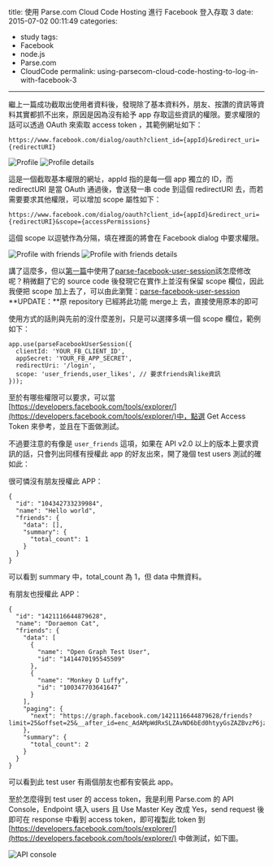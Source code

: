 title: 使用 Parse.com Cloud Code Hosting 進行 Facebook 登入存取 3
date: 2015-07-02 00:11:49
categories:
- study
tags:
- Facebook
- node.js
- Parse.com
- CloudCode
permalink: using-parsecom-cloud-code-hosting-to-log-in-with-facebook-3
---
繼上一篇成功截取出使用者資料後，發現除了基本資料外，朋友、按讚的資訊等資料其實都抓不出來，原因是因為沒有給予 app 存取這些資訊的權限。要求權限的話可以透過 OAuth 來索取 access token ，其範例網址如下：

`https://www.facebook.com/dialog/oauth?client_id={appId}&redirect_uri={redirectURI}`

![Profile](/blog/images/profile.png "Profile")
![Profile details](/blog/images/profile02.png "Profile Details")

這是一個截取基本權限的網址，appId 指的是每一個 app 獨立的 ID，而 redirectURI 是當 OAuth 通過後，會送發一串 code 到這個 redirectURI 去，而若需要要求其他權限，可以增加 scope 屬性如下：

`https://www.facebook.com/dialog/oauth?client_id={appId}&redirect_uri={redirectURI}&scope={accessPermissions}`

這個 scope 以逗號作為分隔，填在裡面的將會在 Facebook dialog 中要求權限。

![Profile with friends](/blog/images/user_friends.png "Profile with friends")
![Profile with friends details](/blog/images/user_friends02.png "Profile with friends details")

講了這麼多，但以[第一篇](/blog/2015/06/20/using-parsecom-cloud-code-hosting-to-log-in-with-facebook-1/)中使用了[parse-facebook-user-session](https://github.com/ParsePlatform/parse-facebook-user-session)該怎麼修改呢？稍微翻了它的 source code 後發現它在實作上並沒有保留 scope 欄位，因此我便把 scope 加上去了，可以由此瀏覽：[parse-facebook-user-session](https://github.com/ssk7833/parse-facebook-user-session)
**UPDATE：**原 repository 已經將此功能 merge上 去，直接使用原本的即可

使用方式的話則與先前的沒什麼差別，只是可以選擇多填一個 scope 欄位，範例如下：
```
app.use(parseFacebookUserSession({
  clientId: 'YOUR_FB_CLIENT_ID',
  appSecret: 'YOUR_FB_APP_SECRET',
  redirectUri: '/login',
  scope: 'user_friends,user_likes', // 要求friends與like資訊
}));
```
至於有哪些權限可以要求，可以當[https://developers.facebook.com/tools/explorer/](https://developers.facebook.com/tools/explorer/)中，點選 Get Access Token 來參考，並且在下面做測試。

不過要注意的有像是 `user_friends` 這項，如果在 API v2.0 以上的版本上要求資訊的話，只會列出同樣有授權此 app 的好友出來，開了幾個 test users 測試的確如此：

很可憐沒有朋友授權此 APP：
```
{
  "id": "104342733239984",
  "name": "Hello world",
  "friends": {
    "data": [],
    "summary": {
      "total_count": 1
    }
  }
}
```
可以看到 summary 中，total_count 為 1，但 data 中無資料。

有朋友也授權此 APP：
```
{
  "id": "1421116644879628",
  "name": "Doraemon Cat",
  "friends": {
    "data": [
      {
        "name": "Open Graph Test User",
        "id": "1414470195545509"
      },
      {
        "name": "Monkey D Luffy",
        "id": "100347703641647"
      }
    ],
    "paging": {
      "next": "https://graph.facebook.com/1421116644879628/friends?limit=25&offset=25&__after_id=enc_AdAMpWdRxSLZAvND6bEd0htyyGsZAZBvzP6jzoAIZBKS9EiBSndZCNZC3S1AC5TEYchbuuBSV0xvg7ziwO4Cdt843yZApF"
    },
    "summary": {
      "total_count": 2
    }
  }
}
```
可以看到此 test user 有兩個朋友也都有安裝此 app。

至於怎麼得到 test user 的 access token，我是利用 Parse.com 的 API Console，Endpoint 填入 users 且 Use Master Key 改成 Yes，send request 後即可在 response 中看到 access token，即可複製此 token 到 [https://developers.facebook.com/tools/explorer/](https://developers.facebook.com/tools/explorer/) 中做測試，如下圖。

![API console](/blog/images/APIconsole02.png "API console")
